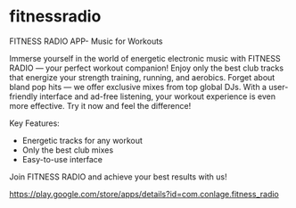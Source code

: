 # fitnessradio

FITNESS RADIO APP- Music for Workouts

Immerse yourself in the world of energetic electronic music with FITNESS RADIO — your perfect workout companion! Enjoy only the best club tracks that energize your strength training, running, and aerobics. Forget about bland pop hits — we offer exclusive mixes from top global DJs. With a user-friendly interface and ad-free listening, your workout experience is even more effective. Try it now and feel the difference!

Key Features:
- Energetic tracks for any workout
- Only the best club mixes
- Easy-to-use interface

Join FITNESS RADIO and achieve your best results with us!

https://play.google.com/store/apps/details?id=com.conlage.fitness_radio
